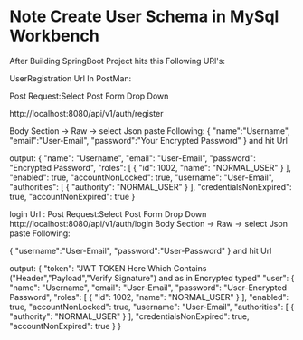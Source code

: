 
# Note Create User Schema in MySql Workbench

After Building SpringBoot Project hits this Following URl's:

UserRegistration Url In PostMan:

Post Request:Select Post Form Drop Down

http://localhost:8080/api/v1/auth/register

Body Section -> Raw -> select Json paste Following:
{
    "name":"Username",
    "email":"User-Email",
    "password":"Your Encrypted Password"
}
and hit Url

output:
{
    "name": "Username",
    "email": "User-Email",
    "password": "Encrypted Password",
    "roles": [
        {
            "id": 1002,
            "name": "NORMAL_USER"
        }
    ],
    "enabled": true,
    "accountNonLocked": true,
    "username": "User-Email",
    "authorities": [
        {
            "authority": "NORMAL_USER"
        }
    ],
    "credentialsNonExpired": true,
    "accountNonExpired": true
}



login Url :
Post Request:Select Post Form Drop Down
http://localhost:8080/api/v1/auth/login
Body Section -> Raw -> select Json paste Following:

{
    "username":"User-Email",
    "password":"User-Password"
}
and hit Url

output:
{
    "token": "JWT TOKEN Here Which Contains ("Header","Payload","Verify Signature") and as in Encrypted typed"
    "user": {
        "name": "Username",
        "email": "User-Email",
        "password": "User-Encrypted Password",
        "roles": [
            {
                "id": 1002,
                "name": "NORMAL_USER"
            }
        ],
        "enabled": true,
        "accountNonLocked": true,
        "username": "User-Email",
        "authorities": [
            {
                "authority": "NORMAL_USER"
            }
        ],
        "credentialsNonExpired": true,
        "accountNonExpired": true
    }
}

